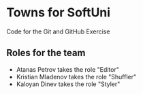 # Towns for SoftUni
Code for the Git and GitHub Exercise

## Roles for the team

- Atanas Petrov takes the role "Editor"
- Kristian Mladenov takes the role "Shuffler"
- Kaloyan Dinev takes the role "Styler"
